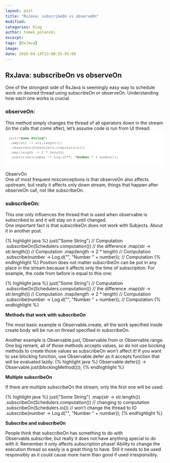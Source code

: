 ```yaml
---
layout: post
title: "RxJava: subscribeOn vs observeOn"
modified:
categories: blog
author: tomek_polanski
excerpt:
tags: [RxJava]
image:
date: 2016-04-14T13:00:55-01:00
---
```



## RxJava: subscribeOn vs observeOn

One of the strongest side of RxJava is seemingly easy way to schedule work on desired thread using subscribeOn or observeOn. Understanding how each one works is crucial.

### observeOn:
This method simply changes the thread of all operators down in the stream (in the calls that come after), let’s assume code is run from UI thread: 
<picture>
	<img src="/images/ObserveOn.gif" alt="image">
	<figcaption>ObservOn</figcaption>
</picture>
One of most frequent misconceptions is that observeOn also affects upstream, but really it affects only down stream, things that happen after observeOn call,  not like subscribeOn.

### subscribeOn:
This one only influences the thread that is used when observable is subscribed to and it will stay on it until changed.  
One important fact is that subscribeOn does not work with Subjects.  About it in another post.  

{% highlight java %}
just("Some String") // Computation
.subscribeOn(Schedulers.computation()) // the difference
.map(str -> str.length()) // Computation
.map(length -> 2 * length) // Computation
.subscribe(number -> Log.d("", "Number " + number)); // Computation
{% endhighlight %}
Position does not matter
subscribeOn can be put in any place in the stream because it affects only the time of subscription. For example,  the code from before is equal to this one:

{% highlight java %}
    just("Some String") // Computation
    .subscribeOn(Schedulers.computation()) // the difference
    .map(str -> str.length()) // Computation
    .map(length -> 2 * length) // Computation
    .subscribe(number -> Log.d("", "Number " + number)); // Computation
{% endhighlight %}

**Methods that work with subscribeOn** 

The most basic example is Observable.create,  all the work specified inside create body will be run on thread specified in subscribeOn. 

Another example is Observable.just, Observable.from or Observable.range.  One big remark,  all of those methods accepts values,  so do not use bocking methods to create those values as subscribeOn won’t affect it! 
If you want to use blocking function,  use Observable.defer as it accepts function that will be evaluated lazily:
{% highlight java %}
    Observable.defer(() -> Observable.just(blockingMethod()));
{% endhighlight %}

**Multiple subscribeOn** 

If there are multiple subscribeOn the stream,  only the first one will be used:

{% highlight java %}
    just("Some String")
    .map(str -> str.length())
    .subscribeOn(Schedulers.computation()) // changing to computation
    .subscribeOn(Schedulers.io()) // won’t change the thread to IO
    .subscribe(number -> Log.d("", "Number " + number)); 
{% endhighlight %}

**Subscribe and subscribeOn** 

People think that subscribeOn has something to do with Observable.subscribe, but really it does not have anything special to do with it.  Remember it only affects subscription phase!
Ability to change the execution thread so easily is a great thing to have. Still it needs to be used responsibly as it could cause more harm than good if used irresponsibly.  
